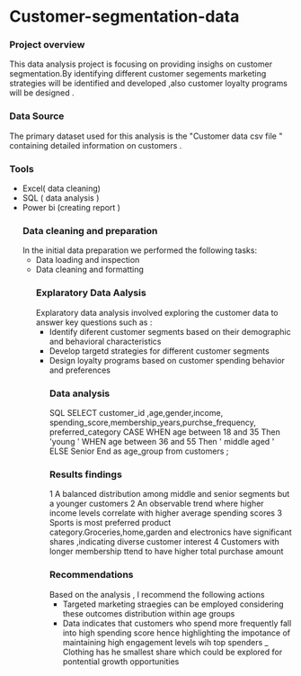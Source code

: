 # Customer-segmentation-data
### Project overview
This data analysis project is focusing on providing insighs on customer segmentation.By identifying different customer segements
marketing strategies will be identified and developed ,also customer loyalty programs will be designed .
### Data Source
The primary dataset  used for this analysis is the "Customer data csv file " containing detailed information on customers .
### Tools 
- Excel( data cleaning)
- SQL ( data analysis )
- Power bi (creating report )
  ### Data cleaning and preparation
  In the initial data preparation we performed the following tasks:
  - Data loading and inspection
  - Data cleaning and formatting
    ### Explaratory Data Aalysis
    Explaratory data analysis involved exploring the customer data to answer key questions such as :
    - Identify diferent customer segments based on their demographic and behavioral characteristics
    - Develop targetd strategies for different customer segments
    - Design loyalty programs based on customer spending behavior and preferences
      ### Data analysis
      SQL
      SELECT  customer_id ,age,gender,income,
      spending_score,membership_years,purchse_frequency,
      preferred_category
      CASE
      WHEN age between 18 and 35 Then 'young '
      WHEN age between 36 and 55 Then ' middle aged '
      ELSE Senior
      End as age_group
      from customers ;
      ### Results findings
      1 A balanced distribution among middle and senior segments but a younger customers
      2 An observable trend where higher income levels correlate with higher average spending scores
      3 Sports is most preferred product category.Groceries,home,garden and electronics have significant shares ,indicating diverse
      customer interest
      4 Customers with longer membership ttend to have higher total purchase amount
      ### Recommendations
      Based on the analysis , l recommend the following actions
      - Targeted marketing straegies can be employed considering these outcomes distribution within age groups
      - Data indicates that customers who spend more frequently fall into high spending score hence highlighting the impotance
        of maintaining high engagement levels wih top spenders
      _ Clothing has he smallest share which could be explored for pontential growth opportunities
 
      

  
    


